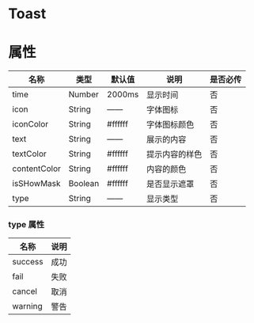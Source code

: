 # Toast
# 属性
| 名称 | 类型 | 默认值 | 说明 | 是否必传 | 
| ---- | ---- | ----- | ----- | ----- |
| time | Number | 2000ms | 显示时间| 否 | 
| icon | String | —— | 字体图标| 否 | 
| iconColor | String | #ffffff | 字体图标颜色| 否 | 
| text | String | —— | 展示的内容| 否 | 
| textColor | String | #ffffff | 提示内容的样色| 否 | 
| contentColor | String | #ffffff | 内容的颜色| 否 | 
| isSHowMask | Boolean | #ffffff | 是否显示遮罩| 否 | 
| type | String | —— | 显示类型 | 否 | 

### type 属性
| 名称 | 说明 |
| ---- | ---- |
| success | 成功 |
| fail | 失败 |
| cancel | 取消 |
| warning | 警告 |
